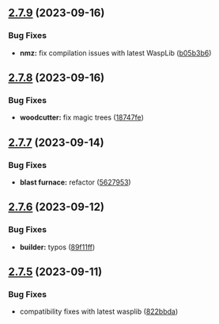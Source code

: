## [2.7.9](https://github.com/Torwent/wasp-free/compare/v2.7.8...v2.7.9) (2023-09-16)


### Bug Fixes

* **nmz:** fix compilation issues with latest WaspLib ([b05b3b6](https://github.com/Torwent/wasp-free/commit/b05b3b6c48c9f22e4a64deb95c40b44450a9dada))



## [2.7.8](https://github.com/Torwent/wasp-free/compare/v2.7.7...v2.7.8) (2023-09-16)


### Bug Fixes

* **woodcutter:** fix magic trees ([18747fe](https://github.com/Torwent/wasp-free/commit/18747fed41ed775fbe1d8d13e51091b83b818bc7))



## [2.7.7](https://github.com/Torwent/wasp-free/compare/v2.7.6...v2.7.7) (2023-09-14)


### Bug Fixes

* **blast furnace:** refactor ([5627953](https://github.com/Torwent/wasp-free/commit/5627953b29b0be299826f9fa27d4bb44348093e2))



## [2.7.6](https://github.com/Torwent/wasp-free/compare/v2.7.5...v2.7.6) (2023-09-12)


### Bug Fixes

* **builder:** typos ([89f11ff](https://github.com/Torwent/wasp-free/commit/89f11ff9b1b6eb3cbd6e3dd0aa389e8f1f111570))



## [2.7.5](https://github.com/Torwent/wasp-free/compare/v2.7.4...v2.7.5) (2023-09-11)


### Bug Fixes

* compatibility fixes with latest wasplib ([822bbda](https://github.com/Torwent/wasp-free/commit/822bbda1545f9acf3a2a993605642f5a2683ad67))




